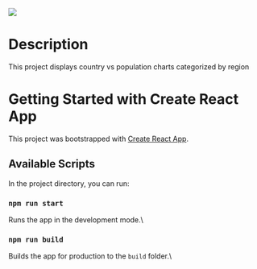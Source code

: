 ![](https://i.imgur.com/MXXRa9y.png) 

# Description

This project displays country vs population charts categorized by region 

# Getting Started with Create React App

This project was bootstrapped with [Create React App](https://github.com/facebook/create-react-app).

## Available Scripts

In the project directory, you can run:

### `npm run start`

Runs the app in the development mode.\

### `npm run build`

Builds the app for production to the `build` folder.\
